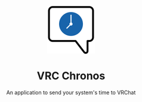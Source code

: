 <div align="center">
  <img width="128" src="./logo.svg">
  <h1 align="center">VRC Chronos</h1>
  An application to send your system's time to VRChat
</div>

